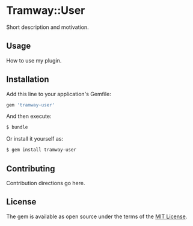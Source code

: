 # Tramway::User
Short description and motivation.

## Usage
How to use my plugin.

## Installation
Add this line to your application's Gemfile:

```ruby
gem 'tramway-user'
```

And then execute:
```bash
$ bundle
```

Or install it yourself as:
```bash
$ gem install tramway-user
```

## Contributing
Contribution directions go here.

## License
The gem is available as open source under the terms of the [MIT License](http://opensource.org/licenses/MIT).
